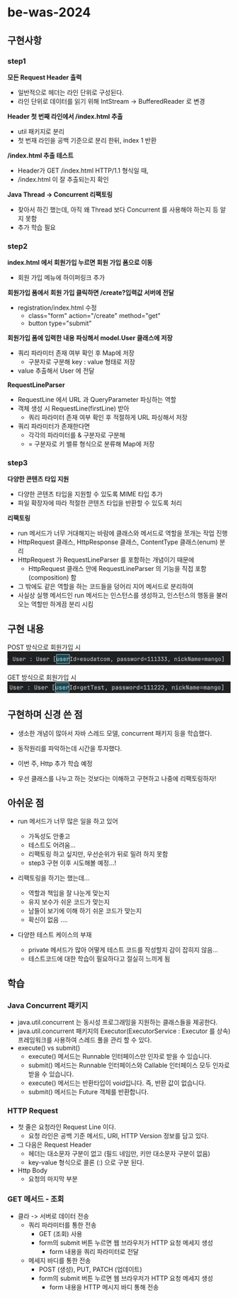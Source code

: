 # be-was-2024
## 구현사항
### step1
**모든 Request Header 출력**
- 일반적으로 헤더는 라인 단위로 구성된다. 
- 라인 단위로 데이터를 읽기 위해 IntStream -> BufferedReader 로 변경

**Header 첫 번째 라인에서 /index.html 추출**
- util 패키지로 분리
- 첫 번재 라인을 공백 기준으로 분리 한뒤, index 1 반환  
 
**/index.html 추출 테스트**
- Header가 GET /index.html HTTP/1.1 형식일 때,
- /index.html 이 잘 추출되는지 확인 

**Java Thread -> Concurrent 리팩토링** 
- 찾아서 하긴 했는데, 아직 왜 Thread 보다 Concurrent 를 사용해야 하는지 등 알지 못함
- 추가 학습 필요 

### step2 
**index.html 에서 회원가입 누르면 회원 가입 폼으로 이동**
- 회원 가입 메뉴에 하이퍼링크 추가 

**회원가입 폼에서 회원 가입 클릭하면 /create?입력값 서버에 전달**
- registration/index.html 수정
  - class="form" action="/create" method="get" 
  - button type="submit" 

**회원가입 폼에 입력한 내용 파싱해서 model.User 클래스에 저장**
- 쿼리 파라미터 존재 여부 확인 후 Map에 저장 
  - 구분자로 구분해 key : value 형태로 저장 
- value 추출해서 User 에 전달 

**RequestLineParser**
- RequestLine 에서 URL 과 QueryParameter 파싱하는 역할 
- 객체 생성 시 RequestLine(firstLine) 받아
  - 쿼리 파라미터 존재 여부 확인 후 적절하게 URL 파싱해서 저장 
- 쿼리 파라미터가 존재한다면
  - 각각의 파라미터를 & 구분자로 구분해
  - = 구분자로 키 밸류 형식으로 분류해 Map에 저장 

### step3
**다양한 콘텐츠 타입 지원**
- 다양한 콘텐츠 타입을 지원할 수 있도록 MIME 타입 추가
- 파일 확장자에 따라 적절한 콘텐츠 타입을 반환할 수 있도록 처리  

**리팩토링**
- run 메서드가 너무 거대해지는 바람에 클래스와 메서드로 역할을 쪼개는 작업 진행
- HttpRequest 클래스, HttpResponse 클래스, ContentType 클래스(enum) 분리
- HttpRequest 가 RequestLineParser 를 포함하는 개념이기 때문에 
  - HttpRequest 클래스 안에 RequestLineParser 의 기능을 직접 포함 (composition) 함
- 그 밖에도 같은 역할을 하는 코드들을 덩어리 지어 메서드로 분리하여 
- 사실상 실행 메서드인 run 메서드는 인스턴스를 생성하고, 인스턴스의 행동을 불러오는 역할만 하게끔 분리 시킴

## 구현 내용
POST 방식으로 회원가입 시 
![img.png](img.png)

GET 방식으로 회원가입 시
![img_1.png](img_1.png)

## 구현하며 신경 쓴 점
- 생소한 개념이 많아서 자바 스레드 모델, concurrent 패키지 등을 학습했다.
- 동작원리를 파악하는데 시간을 투자했다. 
- 이번 주, Http 추가 학습 예정 

- 우선 클래스를 나누고 하는 것보다는 이해하고 구현하고 나중에 리팩토링하자! 

## 아쉬운 점
- run 메서드가 너무 많은 일을 하고 있어 
  - 가독성도 안좋고
  - 테스트도 어려움... 
  - 리팩토링 하고 싶지만, 우선순위가 뒤로 밀려 하지 못함
  - step3 구현 이후 시도해볼 예정...! 

- 리팩토링을 하기는 했는데...
  - 역할과 책임을 잘 나눈게 맞는지
  - 유지 보수가 쉬운 코드가 맞는지
  - 남들이 보기에 이해 하기 쉬운 코드가 맞는지
  - 확신이 없음 ....

- 다양한 테스트 케이스의 부재
  - private 메서드가 많아 어떻게 테스트 코드를 작성할지 감이 잡히지 않음...
  - 테스트코드에 대한 학습이 필요하다고 절실히 느끼게 됨 

## 학습
### Java Concurrent 패키지
- java.util.concurrent 는 동시성 프로그래밍을 지원하는 클래스들을 제공한다.
- java.util.concurrent 패키지의 Executor(ExecutorService : Executor 를 상속) 프레임워크를 사용하여 스레드 풀을 관리 할 수 있다.
- execute() vs submit()
  - execute() 메서드는 Runnable 인터페이스만 인자로 받을 수 있습니다.
  - submit() 메서드는 Runnable 인터페이스와 Callable 인터페이스 모두 인자로 받을 수 있습니다.
  - execute() 메서드는 반환타입이 void입니다. 즉, 반환 값이 없습니다.
  - submit() 메서드는 Future 객체를 반환합니다.

### HTTP Request
- 첫 줄은 요청라인 Request Line 이다. 
  - 요청 라인은 공백 기준 메서드, URI, HTTP Version 정보를 담고 있다. 
- 그 다음은 Request Header 
  - 헤더는 대소문자 구분이 없고 (필드 네임만, 키만 대소문자 구분이 없음)
  - key-value 형식으로 콜론 (:) 으로 구분 된다. 
- Http Body 
  - 요청의 마지막 부분 

### GET 메서드 - 조회
- 클라 -> 서버로 데이터 전송 
  - 쿼리 파라미터를 통한 전송
    - GET (조회) 사용
    - form의 submit 버튼 누르면 웹 브라우저가 HTTP 요청 메세지 생성
      - form 내용을 쿼리 파라미터로 전달  
  - 메세지 바디를 통한 전송
    - POST (생성), PUT, PATCH (업데이트)
    - form의 submit 버튼 누르면 웹 브라우저가 HTTP 요청 메세지 생성
      - form 내용을 HTTP 메시지 바디 통해 전송 
